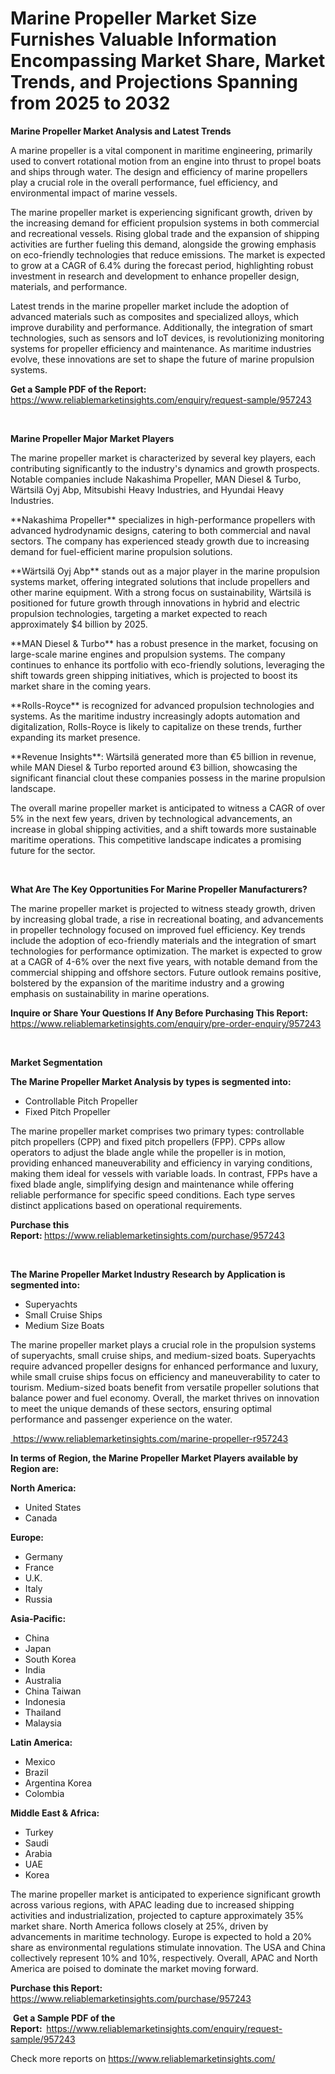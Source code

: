 <p><h1>Marine Propeller Market Size Furnishes Valuable Information Encompassing Market Share, Market Trends, and Projections Spanning from 2025 to 2032</h1></p><p><strong>Marine Propeller Market Analysis and Latest Trends</strong></p>
<p><p>A marine propeller is a vital component in maritime engineering, primarily used to convert rotational motion from an engine into thrust to propel boats and ships through water. The design and efficiency of marine propellers play a crucial role in the overall performance, fuel efficiency, and environmental impact of marine vessels.</p><p>The marine propeller market is experiencing significant growth, driven by the increasing demand for efficient propulsion systems in both commercial and recreational vessels. Rising global trade and the expansion of shipping activities are further fueling this demand, alongside the growing emphasis on eco-friendly technologies that reduce emissions. The market is expected to grow at a CAGR of 6.4% during the forecast period, highlighting robust investment in research and development to enhance propeller design, materials, and performance.</p><p>Latest trends in the marine propeller market include the adoption of advanced materials such as composites and specialized alloys, which improve durability and performance. Additionally, the integration of smart technologies, such as sensors and IoT devices, is revolutionizing monitoring systems for propeller efficiency and maintenance. As maritime industries evolve, these innovations are set to shape the future of marine propulsion systems.</p></p>
<p><strong>Get a Sample PDF of the Report:&nbsp;</strong> <a href="https://www.reliablemarketinsights.com/enquiry/request-sample/957243?utm_campaign=2639&utm_medium=2&utm_source=Github&utm_content=ia&utm_term=09042025&utm_id=marine-propeller">https://www.reliablemarketinsights.com/enquiry/request-sample/957243</a></p>
<p>&nbsp;</p>
<p><strong>Marine Propeller Major Market Players</strong></p>
<p><p>The marine propeller market is characterized by several key players, each contributing significantly to the industry's dynamics and growth prospects. Notable companies include Nakashima Propeller, MAN Diesel & Turbo, Wärtsilä Oyj Abp, Mitsubishi Heavy Industries, and Hyundai Heavy Industries.</p><p>**Nakashima Propeller** specializes in high-performance propellers with advanced hydrodynamic designs, catering to both commercial and naval sectors. The company has experienced steady growth due to increasing demand for fuel-efficient marine propulsion solutions.</p><p>**Wärtsilä Oyj Abp** stands out as a major player in the marine propulsion systems market, offering integrated solutions that include propellers and other marine equipment. With a strong focus on sustainability, Wärtsilä is positioned for future growth through innovations in hybrid and electric propulsion technologies, targeting a market expected to reach approximately $4 billion by 2025.</p><p>**MAN Diesel & Turbo** has a robust presence in the market, focusing on large-scale marine engines and propulsion systems. The company continues to enhance its portfolio with eco-friendly solutions, leveraging the shift towards green shipping initiatives, which is projected to boost its market share in the coming years.</p><p>**Rolls-Royce** is recognized for advanced propulsion technologies and systems. As the maritime industry increasingly adopts automation and digitalization, Rolls-Royce is likely to capitalize on these trends, further expanding its market presence.</p><p>**Revenue Insights**: Wärtsilä generated more than €5 billion in revenue, while MAN Diesel & Turbo reported around €3 billion, showcasing the significant financial clout these companies possess in the marine propulsion landscape.</p><p>The overall marine propeller market is anticipated to witness a CAGR of over 5% in the next few years, driven by technological advancements, an increase in global shipping activities, and a shift towards more sustainable maritime operations. This competitive landscape indicates a promising future for the sector.</p></p>
<p>&nbsp;</p>
<p><strong>What Are The Key Opportunities For Marine Propeller Manufacturers?</strong></p>
<p><p>The marine propeller market is projected to witness steady growth, driven by increasing global trade, a rise in recreational boating, and advancements in propeller technology focused on improved fuel efficiency. Key trends include the adoption of eco-friendly materials and the integration of smart technologies for performance optimization. The market is expected to grow at a CAGR of 4-6% over the next five years, with notable demand from the commercial shipping and offshore sectors. Future outlook remains positive, bolstered by the expansion of the maritime industry and a growing emphasis on sustainability in marine operations.</p></p>
<p><strong>Inquire or Share Your Questions If Any Before Purchasing This Report:</strong> <a href="https://www.reliablemarketinsights.com/enquiry/pre-order-enquiry/957243?utm_campaign=2639&utm_medium=2&utm_source=Github&utm_content=ia&utm_term=09042025&utm_id=marine-propeller">https://www.reliablemarketinsights.com/enquiry/pre-order-enquiry/957243</a></p>
<p>&nbsp;</p>
<p><strong>Market Segmentation</strong></p>
<p><strong>The Marine Propeller Market Analysis by types is segmented into:</strong></p>
<p><ul><li>Controllable Pitch Propeller</li><li>Fixed Pitch Propeller</li></ul></p>
<p><p>The marine propeller market comprises two primary types: controllable pitch propellers (CPP) and fixed pitch propellers (FPP). CPPs allow operators to adjust the blade angle while the propeller is in motion, providing enhanced maneuverability and efficiency in varying conditions, making them ideal for vessels with variable loads. In contrast, FPPs have a fixed blade angle, simplifying design and maintenance while offering reliable performance for specific speed conditions. Each type serves distinct applications based on operational requirements.</p></p>
<p><strong>Purchase this Report:&nbsp;</strong><a href="https://www.reliablemarketinsights.com/purchase/957243?utm_campaign=2639&utm_medium=2&utm_source=Github&utm_content=ia&utm_term=09042025&utm_id=marine-propeller">https://www.reliablemarketinsights.com/purchase/957243</a></p>
<p>&nbsp;</p>
<p><strong>The Marine Propeller Market Industry Research by Application is segmented into:</strong></p>
<p><ul><li>Superyachts</li><li>Small Cruise Ships</li><li>Medium Size Boats</li></ul></p>
<p><p>The marine propeller market plays a crucial role in the propulsion systems of superyachts, small cruise ships, and medium-sized boats. Superyachts require advanced propeller designs for enhanced performance and luxury, while small cruise ships focus on efficiency and maneuverability to cater to tourism. Medium-sized boats benefit from versatile propeller solutions that balance power and fuel economy. Overall, the market thrives on innovation to meet the unique demands of these sectors, ensuring optimal performance and passenger experience on the water.</p></p>
<p><a href="https://www.reliablemarketinsights.com/marine-propeller-r957243?utm_campaign=2639&utm_medium=2&utm_source=Github&utm_content=ia&utm_term=09042025&utm_id=marine-propeller">&nbsp;https://www.reliablemarketinsights.com/marine-propeller-r957243</a></p>
<p><strong>In terms of Region, the Marine Propeller Market Players available by Region are:</strong></p>
<p>
    <p> <strong> North America: </strong>
        <ul>
            <li>United States</li>
            <li>Canada</li>
        </ul>
        </p> 
    <p> <strong> Europe: </strong>
        <ul>
            <li>Germany</li>
            <li>France</li>
            <li>U.K.</li>
            <li>Italy</li>
            <li>Russia</li>
        </ul>
        </p> 
    <p> <strong> Asia-Pacific: </strong>
        <ul>
            <li>China</li>
            <li>Japan</li>
            <li>South Korea</li>
            <li>India</li>
            <li>Australia</li>
            <li>China Taiwan</li>
            <li>Indonesia</li>
            <li>Thailand</li>
            <li>Malaysia</li>
        </ul>
        </p> 
    <p> <strong> Latin America: </strong>
        <ul>
            <li>Mexico</li>
            <li>Brazil</li>
            <li>Argentina Korea</li>
            <li>Colombia</li>
        </ul>
        </p> 
    <p> <strong> Middle East & Africa: </strong>
        <ul>
            <li>Turkey</li>
            <li>Saudi</li>
            <li>Arabia</li>
            <li>UAE</li>
            <li>Korea</li>
        </ul>
    </p>
    </p>
<p><p>The marine propeller market is anticipated to experience significant growth across various regions, with APAC leading due to increased shipping activities and industrialization, projected to capture approximately 35% market share. North America follows closely at 25%, driven by advancements in maritime technology. Europe is expected to hold a 20% share as environmental regulations stimulate innovation. The USA and China collectively represent 10% and 10%, respectively. Overall, APAC and North America are poised to dominate the market moving forward.</p></p>
<p><strong>Purchase this Report: </strong><a href="https://www.reliablemarketinsights.com/purchase/957243?utm_campaign=2639&utm_medium=2&utm_source=Github&utm_content=ia&utm_term=09042025&utm_id=marine-propeller">https://www.reliablemarketinsights.com/purchase/957243</a></p>
<p>&nbsp;<strong>Get a Sample PDF of the Report:&nbsp;&nbsp;</strong><a href="https://www.reliablemarketinsights.com/enquiry/request-sample/957243?utm_campaign=2639&utm_medium=2&utm_source=Github&utm_content=ia&utm_term=09042025&utm_id=marine-propeller">https://www.reliablemarketinsights.com/enquiry/request-sample/957243</a></p>
<p><strong></strong></p>
<p>Check more reports on <a href="https://www.reliablemarketinsights.com/?utm_campaign=2639&utm_medium=2&utm_source=Github&utm_content=ia&utm_term=09042025&utm_id=marine-propeller">https://www.reliablemarketinsights.com/</a></p>